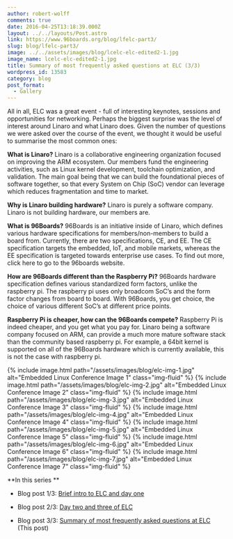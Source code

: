 ```yaml
---
author: robert-wolff
comments: true
date: 2016-04-25T13:18:39.000Z
layout: ../../layouts/Post.astro
link: https://www.96boards.org/blog/lfelc-part3/
slug: blog/lfelc-part3/
image: ../../assets/images/blog/lcelc-elc-edited2-1.jpg
image_name: lcelc-elc-edited2-1.jpg
title: Summary of most frequently asked questions at ELC (3/3)
wordpress_id: 13583
category: blog
post_format:
  - Gallery
---
```


All in all, ELC was a great event - full of interesting keynotes, sessions and opportunities for networking. Perhaps the biggest surprise was the level of interest around Linaro and what Linaro does. Given the number of questions we were asked over the course of the event, we thought it would be useful to summarise the most common ones:

**What is Linaro?**
Linaro is a collaborative engineering organization focused on improving the ARM ecosystem. Our members fund the engineering activities, such as Linux kernel development, toolchain optimization, and validation. The main goal being that we can build the foundational pieces of software together, so that every System on Chip (SoC) vendor can leverage which reduces fragmentation and time to market.

**Why is Linaro building hardware?**
Linaro is purely a software company. Linaro is not building hardware, our members are.

**What is 96Boards?**
96Boards is an initiative inside of Linaro, which defines various hardware specifications for members/non-members to build a board from. Currently, there are two specifications, CE, and EE. The CE specification targets the embedded, IoT, and mobile markets, whereas the EE specification is targeted towards enterprise use cases. To find out more, click here to go to the 96boards website.

**How are 96Boards different than the Raspberry Pi?**
96Boards hardware specification defines various standardized form factors, unlike the raspberry pi. The raspberry pi uses only broadcom SoC’s and the form factor changes from board to board. With 96Boards, you get choice, the choice of various different SoC’s at different price points.

**Raspberry Pi is cheaper, how can the 96Boards compete?**
Raspberry Pi is indeed cheaper, and you get what you pay for. Linaro being a software company focused on ARM, can provide a much more mature software stack than the community based raspberry pi. For example, a 64bit kernel is supported on all of the 96Boards hardware which is currently available, this is not the case with raspberry pi.

{% include image.html path="/assets/images/blog/elc-img-1.jpg" alt="Embedded Linux Conference Image 1" class="img-fluid" %}
{% include image.html path="/assets/images/blog/elc-img-2.jpg" alt="Embedded Linux Conference Image 2" class="img-fluid" %}
{% include image.html path="/assets/images/blog/elc-img-3.jpg" alt="Embedded Linux Conference Image 3" class="img-fluid" %}
{% include image.html path="/assets/images/blog/elc-img-4.jpg" alt="Embedded Linux Conference Image 4" class="img-fluid" %}
{% include image.html path="/assets/images/blog/elc-img-5.jpg" alt="Embedded Linux Conference Image 5" class="img-fluid" %}
{% include image.html path="/assets/images/blog/elc-img-6.jpg" alt="Embedded Linux Conference Image 6" class="img-fluid" %}
{% include image.html path="/assets/images/blog/elc-img-7.jpg" alt="Embedded Linux Conference Image 7" class="img-fluid" %}

**In this series **

- Blog post 1/3: [Brief intro to ELC and day one](/blog/lfelc-part1/)

- Blog post 2/3: [Day two and three of ELC](/blog/lfelc-part2/)

- Blog post 3/3: [Summary of most frequently asked questions at ELC](/blog/lfelc-part3/) (This post)
